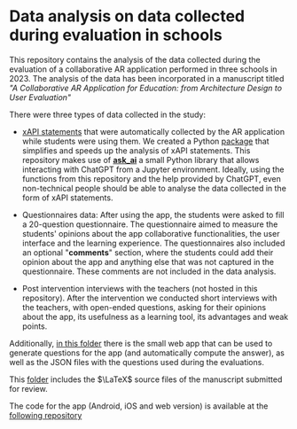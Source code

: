# Data analysis on data collected during evaluation in schools

This repository contains the analysis of the data collected during the evaluation of a collaborative AR application performed in three schools in 2023. The analysis of the data has been incorporated in a manuscript titled _"A Collaborative AR Application for Education: from Architecture Design to User Evaluation"_

There were three types of data collected in the study:

- [xAPI statements](https://xapi.com/statements-101/) that were automatically collected by the AR application while students were using them. We created a Python [package](https://stocastico.github.io/xapi_analysis/) that simplifies and speeds up the analysis of xAPI statements. This repository makes use of [**ask_ai**](https://github.com/radekosmulski/ask_ai) a small Python library that allows interacting with ChatGPT from a Jupyter environment. Ideally, using the functions from this repository and the help provided by ChatGPT, even non-technical people should be able to analyse the data collected in the form of xAPI statements.

- Questionnaires data: After using the app, the students were asked to fill a 20-question questionnaire. The questionnaire aimed to measure the students' opinions about the app collaborative functionalities, the user interface and the learning experience. The questionnaires also included an optional "**comments**" section, where the students could add their opinion about the app and anything else that was not captured in the questionnaire. These comments are not included in the data analysis.

- Post intervention interviews with the teachers (not hosted in this repository). After the intervention we conducted short interviews with the teachers, with open-ended questions, asking for their opinions about the app, its usefulness as a learning tool, its advantages and weak points.

Additionally, [in this folder](./generate_questions/) there is the small web app that can be used to generate questions for the app (and automatically compute the answer), as well as the JSON files with the questions used during the evaluations.

This [folder](latex_sources) includes the $\LaTeX$ source files of the manuscript submitted for review.

The code for the app (Android, iOS and web version) is available at the [following repository](https://github.com/tv-vicomtech/ARoundtheworld)
